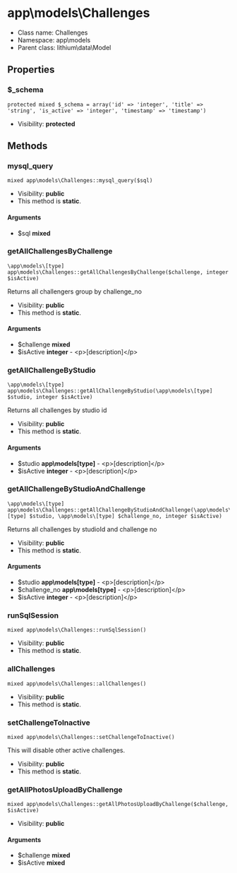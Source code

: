 app\models\Challenges
===============






* Class name: Challenges
* Namespace: app\models
* Parent class: lithium\data\Model





Properties
----------


### $_schema

    protected mixed $_schema = array('id' => 'integer', 'title' => 'string', 'is_active' => 'integer', 'timestamp' => 'timestamp')





* Visibility: **protected**


Methods
-------


### mysql_query

    mixed app\models\Challenges::mysql_query($sql)





* Visibility: **public**
* This method is **static**.


#### Arguments
* $sql **mixed**



### getAllChallengesByChallenge

    \app\models\[type] app\models\Challenges::getAllChallengesByChallenge($challenge, integer $isActive)

Returns all challengers group by challenge_no



* Visibility: **public**
* This method is **static**.


#### Arguments
* $challenge **mixed**
* $isActive **integer** - &lt;p&gt;[description]&lt;/p&gt;



### getAllChallengeByStudio

    \app\models\[type] app\models\Challenges::getAllChallengeByStudio(\app\models\[type] $studio, integer $isActive)

Returns all challenges by studio id



* Visibility: **public**
* This method is **static**.


#### Arguments
* $studio **app\models\[type]** - &lt;p&gt;[description]&lt;/p&gt;
* $isActive **integer** - &lt;p&gt;[description]&lt;/p&gt;



### getAllChallengeByStudioAndChallenge

    \app\models\[type] app\models\Challenges::getAllChallengeByStudioAndChallenge(\app\models\[type] $studio, \app\models\[type] $challenge_no, integer $isActive)

Returns all challenges by studioId and challenge no



* Visibility: **public**
* This method is **static**.


#### Arguments
* $studio **app\models\[type]** - &lt;p&gt;[description]&lt;/p&gt;
* $challenge_no **app\models\[type]** - &lt;p&gt;[description]&lt;/p&gt;
* $isActive **integer** - &lt;p&gt;[description]&lt;/p&gt;



### runSqlSession

    mixed app\models\Challenges::runSqlSession()





* Visibility: **public**
* This method is **static**.




### allChallenges

    mixed app\models\Challenges::allChallenges()





* Visibility: **public**
* This method is **static**.




### setChallengeToInactive

    mixed app\models\Challenges::setChallengeToInactive()

This will disable other active challenges.



* Visibility: **public**
* This method is **static**.




### getAllPhotosUploadByChallenge

    mixed app\models\Challenges::getAllPhotosUploadByChallenge($challenge, $isActive)





* Visibility: **public**


#### Arguments
* $challenge **mixed**
* $isActive **mixed**


